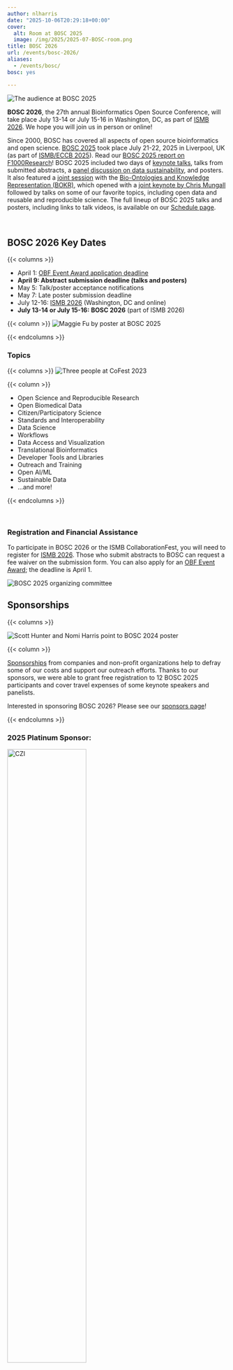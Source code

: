 ```yaml
---
author: nlharris
date: "2025-10-06T20:29:18+00:00"
cover:
  alt: Room at BOSC 2025
  image: /img/2025/2025-07-BOSC-room.png
title: BOSC 2026
url: /events/bosc-2026/
aliases:
  - /events/bosc/
bosc: yes

---
```

![The audience at BOSC 2025](/img/2025/2025-07-BOSC-room.png)

**BOSC 2026**, the 27th annual Bioinformatics Open Source Conference, will take place July 13-14 or July 15-16 in Washington, DC, as part of [ISMB 2026](https://www.iscb.org/ismb2026/home). We hope you will join us in person or online!

Since 2000, BOSC has covered all aspects of open source bioinformatics and open science. [BOSC 2025](/events/bosc-2025/) took place July 21-22, 2025 in Liverpool, UK (as part of
  [ISMB/ECCB 2025](https://www.iscb.org/ismbeccb2025/home)). Read our [BOSC 2025 report on F1000Research](https://f1000research.com/articles/14-887/v1)! 
BOSC 2025 included two days of [keynote talks](/events/bosc-2025/bosc-2025-keynotes/), talks from submitted abstracts, a [panel discussion on data sustainability](/events/bosc-2025/panel), and posters. It also featured a [joint session](/2025/03/17/BOSC-BOKR-2025) with the
[Bio-Ontologies and Knowledge Representation (BOKR)](https://www.bio-ontologies.org.uk/2025-meeting), which opened with a [joint keynote by Chris Mungall](/events/bosc-2025/bosc-2025-keynotes/) followed by talks on some of our favorite topics, including open data and reusable and reproducible science. The full lineup of BOSC 2025 talks and posters, including links to talk videos, is available on our [Schedule page](/events/bosc-2025/bosc-2025-schedule/).

<br/>

<div class="well">

## BOSC 2026 Key Dates

{{< columns >}}
- April 1: [OBF Event Award application deadline](/event-awards/)
- **April 9: Abstract submission deadline (talks and posters)**
- May 5: Talk/poster acceptance notifications
- May 7: Late poster submission deadline
- July 12-16: [ISMB 2026](https://www.iscb.org/ismb2026/home) (Washington, DC and online)
- **July 13-14 or July 15-16:** **BOSC 2026** (part of ISMB 2026)

{{< column >}}
![Maggie Fu by poster at BOSC 2025](/img/2025/bosc2025-img/Maggie%20Fu%20by%20poster.jpeg)

{{< endcolumns >}}

</div>

### Topics

{{< columns >}}
![Three people at CoFest 2023](/img/2025/bosc2025-img/CoFest%20-%203%20people%20working%20at%20table.jpeg)
<br/>

{{< column >}}

- Open Science and Reproducible Research
- Open Biomedical Data
- Citizen/Participatory Science
- Standards and Interoperability
- Data Science
- Workflows
- Data Access and Visualization
- Translational Bioinformatics
- Developer Tools and Libraries
- Outreach and Training
- Open AI/ML
- Sustainable Data
- ...and more!

{{< endcolumns >}}

<br/>

<div class="well">
  
### Registration and Financial Assistance

To participate in BOSC 2026 or the ISMB CollaborationFest, you will need to register for [ISMB 2026](https://www.iscb.org/ismb2026/home).
Those who submit abstracts to BOSC can request a fee waiver on the submission form.
You can also apply for an [OBF Event Award](/event-awards/); the deadline is April 1.

![BOSC 2025 organizing committee](/img/2025/bosc2025-img/BOSC%20orgs%20-%20Jason%20Moni%20Nomi%20Karsten%20Herve.jpeg)

</div>

## Sponsorships

{{< columns >}}

![Scott Hunter and Nomi Harris point to BOSC 2024 poster](/img/2025/2025-gigascience-sponsors.jpg)

{{< column >}}

[Sponsorships](/events/bosc/sponsors/) from companies and non-profit organizations help to defray some of our costs and support our outreach efforts.
Thanks to our sponsors, we were able to grant free registration to 12 BOSC 2025 participants and cover travel expenses of some keynote speakers and panelists.

Interested in sponsoring BOSC 2026? Please see our [sponsors page](/events/bosc/sponsors/)!

{{< endcolumns >}}


### 2025 Platinum Sponsor:

<a target="_new" href="https://chanzuckerberg.com/science/"><img src="/wp-content/uploads/2021/06/CZI_Logotype_RGB.jpg" style="width:60%" alt="CZI" /></a>

{{< columns >}}

<br/>

**2025 Gold Sponsor:**

<a target="_new" href="https://seqera.io/"><img src="/wp-content/uploads/2024/04/Logo_Seqera-Color.png" style="width:95%" alt="Seqera" /></a>


{{< column >}}
<br/>
**2025 Silver Sponsor:**

{{< columns >}}

[![GigaScience](/wp-content/uploads/2019/05/Gigascience.png)](https://academic.oup.com/gigascience)

{{< column >}}

{{< endcolumns >}}

{{< endcolumns >}}

<div class="well">

### BOSC 2025 Organizing Committee

{{< columns >}}

***Chair: Nomi L. Harris*** (Lawrence Berkeley National Laboratory)

- Karsten Hokamp (Trinity College Dublin)
- Deepak Unni (SIB, Swiss Institute of Bioinformatics)
- Jessica Maia (BD)
- Tazro Ohta (Chiba University)
- Jason Williams (Cold Spring Harbor Laboratory)
- Monica Munoz-Torres (Univ. of Colorado Anschutz Medical Campus)
- Hervé Ménager (Institut Pasteur)

{{< column >}}

![BOSC 2025 Organizing Committee](/wp-content/uploads/2024/12/BOSC-2025-org-committee-square.png)

{{< endcolumns >}}

#### BOSC 2025 Review Committee
Aziz Khan*, Bastian Greshake Tzovaras*, Bhavesh Patel, Christopher Fields*, Damien Goutte-Gattat*, Daniel Korn, Deepak Unni, Fortune Ogo-Ndah Awala, Gayathri Jonnalagadda, J. Harry Caufield*, Karsten Hokamp, Kartik Khosa, Konstantin Okonechnikov, 
Luis Pedro Coelho, Monica C Munoz-Torres, Naouel Karam, Nomi Harris, Olawumi Olasunkanmi, Peter Cock, Rafael Gonçalves, Sayali Talware, Sepideh Mazrouee*, Tanya Berardini, Tazro Ohta*, Tyrone Chen, Van Truong, Yuvanesh Vedaraju
 * indicates reviewers who did extra reviews

**Interested in reviewing abstracts for BOSC 2026?** [Contact us on Slack](https://join.slack.com/t/obf-bosc/shared_invite/zt-n5ur1gsj-z2C~69_4lYTFPg5tbWA8Ew)

</div>

### About BOSC


The Bioinformatics Open Source Conference (BOSC) has been [held annually since 2000](/events/bosc/about/). BOSC is organized by the [Open Bioinformatics Foundation (OBF)](/wiki/Main_Page), a non-profit group dedicated to promoting the practice and philosophy of open source software development and open science within the biological research community.

Since its inception, BOSC has provided a forum for developers and users to interact and share research results and ideas in open source bioinformatics. BOSC’s broad spectrum of topics includes practical techniques for solving bioinformatics problems; software development practices; standards and ontologies; approaches that promote open science and sharing of data, results and software; and ways to grow and sustain open source communities.

![BOSC 2025 organizing committee](/img/2025/bosc2025-img/Carlo%20Moni%20Deepak%20Nomi%20-%20CoFest%20table.jpeg)

BOSC is usually preceded or followed by [CollaborationFest](/events/bosc/collaborationfest/)
(CoFest for short), a two-day collaborative work session. This is an opportunity for anyone interested in open science, biology or programming to meet, talk and work collaboratively.
In 2025, CollaborationFest was part of ISMB/ECCB.

<a href="/events/bosc/about" class="btn btn-lg btn-primary">More about BOSC</a>
 <p>&nbsp;<br/></p>

<div class="well">

#### Code of Conduct

As part of ISMB 206, BOSC 2026 is covered by the [ISCB Code of Ethics and Professional Conduct](https://www.iscb.org/iscb-policy-statements/iscb-code-of-ethics-and-professional-conduct).

</div>
